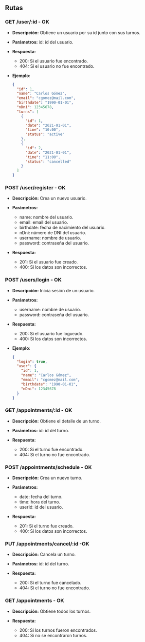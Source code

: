 <!-- titulo de rutas que se requieren -->

## Rutas

### GET /user/:id - OK

- **Descripción:** Obtiene un usuario por su id junto con sus turnos.
- **Parámetros:** id: id del usuario.

- **Respuesta:**

  - 200: Si el usuario fue encontrado.
  - 404: Si el usuario no fue encontrado.

- **Ejemplo:**

  ```json
  {
    "id": 1,
    "name": "Carlos Gómez",
    "email": "cgomez@mail.com",
    "birthdate": "1990-01-01",
    "nDni": 12345678,
    "turns": [
      {
        "id": 1,
        "date": "2021-01-01",
        "time": "10:00",
        "status": "active"
      },
      {
        "id": 2,
        "date": "2021-01-01",
        "time": "11:00",
        "status": "cancelled"
      }
    ]
  }
  ```

### POST /user/register - OK

- **Descripción:** Crea un nuevo usuario.
- **Parámetros:**

  - name: nombre del usuario.
  - email: email del usuario.
  - birthdate: fecha de nacimiento del usuario.
  - nDni: número de DNI del usuario.
  - username: nombre de usuario.
  - password: contraseña del usuario.

- **Respuesta:**
  - 201: Si el usuario fue creado.
  - 400: Si los datos son incorrectos.

### POST /users/login - OK

- **Descripción:** Inicia sesión de un usuario.
- **Parámetros:**

  - username: nombre de usuario.
  - password: contraseña del usuario.

- **Respuesta:**

  - 200: Si el usuario fue logueado.
  - 400: Si los datos son incorrectos.

- **Ejemplo:**

  ```json
  {
    "login": true,
    "user": {
      "id": 1,
      "name": "Carlos Gómez",
      "email": "cgomez@mail.com",
      "birthdate": "1990-01-01",
      "nDni": 12345678
    }
  }
  ```

### GET /appointments/:id - OK

- **Descripción:** Obtiene el detalle de un turno.

- **Parámetros:** id: id del turno.

- **Respuesta:**
  - 200: Si el turno fue encontrado.
  - 404: Si el turno no fue encontrado.

### POST /appointments/schedule - OK

- **Descripción:** Crea un nuevo turno.
- **Parámetros:**

  - date: fecha del turno.
  - time: hora del turno.
  - userId: id del usuario.

- **Respuesta:**
  - 201: Si el turno fue creado.
  - 400: Si los datos son incorrectos.

### PUT /appointments/cancel/:id -OK

- **Descripción:** Cancela un turno.
- **Parámetros:** id: id del turno.

- **Respuesta:**
  - 200: Si el turno fue cancelado.
  - 404: Si el turno no fue encontrado.

### GET /appointments - OK

- **Descripción:** Obtiene todos los turnos.

- **Respuesta:**
  - 200: Si los turnos fueron encontrados.
  - 404: Si no se encontraron turnos.
